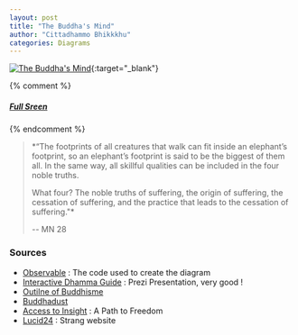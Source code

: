 ```yaml
---
layout: post
title: "The Buddha's Mind"
author: "Cittadhammo Bhikkkhu"
categories: Diagrams
---
```


[![The Buddha's Mind](/assets/images/T4.png)](/assets/maps/buddha-s-mind.html){:target="_blank"}

{% comment %}
##### [Full Sreen](https://fractalcitta.github.io/test2.html)
{% endcomment %}

> *“The footprints of all creatures that walk can fit inside an elephant’s footprint, so an elephant’s footprint is said to be the biggest of them all. In the same way, all skillful qualities can be included in the four noble truths. 
> 
> What four? The noble truths of suffering, the origin of suffering, the cessation of suffering, and the practice that leads to the cessation of suffering."*
> 
> -- MN 28

### Sources

- [Observable](https://observablehq.com/d/2ad7993187bb039f?collection=@7722371e7ecac8bd/finished) : The code used to create the diagram
- [Interactive Dhamma Guide](https://www.idhamma.org/) : Prezi Presentation, very good !
- [Outilne of Buddhisme](https://en.wikipedia.org/wiki/Outline_of_Buddhism)
- [Buddhadust](http://buddhadust.net/)
- [Access to Insight](https://www.accesstoinsight.org/ptf/index.html) : A Path to Freedom
- [Lucid24](https://www.lucid24.org/sted/8aam/index.html) : Strang website
